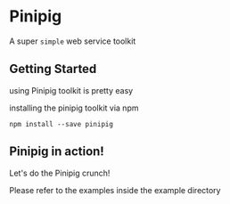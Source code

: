 # Pinipig

A super `simple` web service toolkit



## Getting Started

using Pinipig toolkit is pretty easy

installing the pinipig toolkit via npm

`npm install --save pinipig`



## Pinipig in action!

Let's do the Pinipig crunch! 

Please refer to the examples inside the example directory



